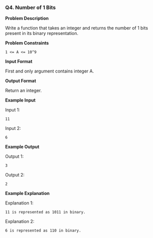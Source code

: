 ### Q4. Number of 1 Bits

**Problem Description**

Write a function that takes an integer and returns the number of 1 bits present in its binary representation.

**Problem Constraints**

```
1 <= A <= 10^9
```

**Input Format**

First and only argument contains integer A.

**Output Format**

Return an integer.

**Example Input**

Input 1:

```
11
```

Input 2:

```
6
```

**Example Output**

Output 1:

```
3
```

Output 2:

```
2
```

**Example Explanation**

Explanation 1:

```
11 is represented as 1011 in binary.
```

Explanation 2:

```
6 is represented as 110 in binary.
```
